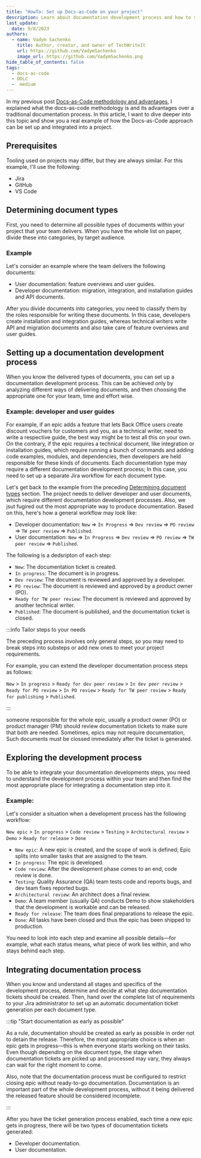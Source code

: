 ```yaml
---
title: "HowTo: Set up Docs-as-Code on your project"
description: Learn about documentation development process and how to set it up on your project
last_update: 
  date: 9/8/2023
authors:
  - name: Vadym Sachenko
    title: Author, creator, and owner of TechWriteIt
    url: https://github.com/VadymSachenko
    image_url: https://github.com/VadymSachenko.png
hide_table_of_contents: false
tags:
  - docs-as-code
  - DDLC
  -  medium
---
```


In my previous post [Docs-as-Code methodology and advantages](/blog/2023-09-07-docs-as-code-methodology-and-advantages.md), I explained what the docs-as-code methodology is and its advantages over a traditional documentation process. In this article, I want to dive deeper into this topic and show you a real example of how the Docs-as-Code approach can be set up and integrated into a project.

## Prerequisites

Tooling used on projects may differ, but they are always similar. For this example, I'll use the following:
* Jira
* GitHub
* VS Code

## Determining document types

First, you need to determine all possible types of documents within your project that your team delivers. When you have the whole list on paper, divide these into categories, by target audience.

### Example

Let's consider an example where the team delivers the following documents:

* User documentation: feature overviews and user guides.
* Developer documentation: migration, integration, and installation guides and API documents.

After you divide documents into categories, you need to classify them by the roles responsible for writing these documents.
In this case, developers create installation and integration guides, whereas technical writers write API and migration documents and also take care of feature overviews and user guides.


## Setting up a documentation development process

When you know the delivered types of documents, you can set up a documentation development process. This can be achieved only by analyzing different ways of delivering documents, and then choosing the appropriate one for your team, time and effort wise. 

### Example: developer and user guides

For example, if an epic adds a feature that lets Back Office users create discount vouchers for customers and you, as a technical writer, need to write a respective guide, the best way might be to test all this on your own. On the contrary, if the epic requires a technical document, like integration or installation guides, which require running a bunch of commands and adding code examples, modules, and dependencies, then developers are held responsible for these kinds of documents.
Each documentation type may require a different documentation development process; In this case, you need to set up a separate Jira workflow for each document type. 


Let's get back to the example from the preceding [Determining document types](#determining-document-types) section. The project needs to deliver developer and user documents, which require different documentation development processes. Also, we jsut fugired out the most appropriate way to produce documentation. Based on this, here's how a general workflow may look like:

* Developer documentation: `New` => `In Progress` => `Dev review` => `PO review` => `TW peer review` => `Published`.
* User documentation: `New` => `In Progress` => `Dev review` => `PO review` => `TW peer review` => `Published`.

The following is a dedsripton of each step:

* `New`: The documentation ticket is created.
* `In progress`: The document is in progress.
* `Dev review`: The document is reviewed and approved by a developer. 
* `PO review`: The document is reviewed and approved by a product owner (PO).
* `Ready for TW peer review`: The document is reviewed and approved by another technical writer.
* `Published`: The document is published, and the documentation ticket is closed.

:::info Tailor steps to your needs

The preceding process involves only general steps, so you may need to break steps into substeps or add new ones to meet your project requirements.

For example, you can extend the developer documentation process steps as follows: 

`New` > `In progress` > `Ready for dev peer review` > `In dev peer review` > `Ready for PO review` > `In PO review` > `Ready for TW peer review` > `Ready for publishing` > `Published`.

:::

someone responsible for the whole epic, usually a product owner (PO) or product manager (PM) should review documentation tickets to make sure that both are needed. Sometimes, epics may not require documentation, Such documents must be clossed immediately after the ticket is generated.


## Exploring the development process

To be able to integrate your documentation developments steps, you need to understand the development process within your team and then find the most appropriate place for integrating a documentation step into it.

### Example:

Let's consider a situation when a development process has the following workflow:

`New epic` > `In progress` > `Code review` > `Testing` > `Architectural review` > `Demo` > `Ready for release` > `Done`

* `New epic`: A new epic is created, and the scope of work is defined; Epic splits into smaller tasks that are assigned to the team. 
* `In progress`: The epic is developed.
* `Code review`: After the development phase comes to an end, code review is done.
* `Testing`: Quality Assurance (QA) team tests code and reports bugs, and dev team fixes reported bugs.
* `Architectural review`: An architect does a final review.
* `Demo`: A team member (usually QA) conducts Demo to show stakeholders that the development is workable and can be released.
* `Ready for release`: The team does final preparations to release the epic.
* `Done`: All tasks have been closed and thus the epic has been shipped to production.


You need to look into each step and examine all possible details—for example, what each status means, what piece of work lies within, and who stays behind each step. 

## Integrating documentation process

When you know and understand all stages and specifics of the development process, determine and decide at what step documentation tickets should be created.
Then, hand over the complete list of requirements to your Jira administrator to set up an automatic documentation ticket generation per each document type. 

:::tip "Start documentation as early as possible"

As a rule, documentation should be created as early as possible in order not to detain the release. Therefore, the most appropriate choice is when an epic gets in progress—this is when everyone starts working on their tasks. Even though depending on the document type, the stage when documentation tickets are picked up and processed may vary, they always can wait for the right moment to come.

Also, note that the documentation process must be configured to restrict closing epic without ready-to-go documentation. Documentation is an important part of the whole development process, without it being delivered the released feature should be considered incomplete.

:::


After you have the ticket generation process enabled, each time a new epic gets in progress, there will be two types of documentation tickets generated:
* Developer documentation.
* User documentation.

